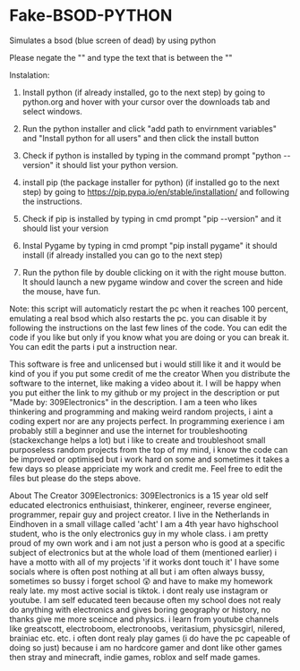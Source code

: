 # Fake-BSOD-PYTHON
Simulates a bsod (blue screen of dead) by using python


Please negate the "" and type the text that is between the ""

 Instalation:
1. Install python (if already installed, go to the next step) by going to python.org and hover with your cursor over the downloads tab and select windows.
2. Run the python installer and click "add path to envirnment variables" and "Install python for all users" and then click the install button
3. Check if python is installed by typing in the command prompt "python --version" it should list your python version.
4. install pip (the package installer for python) (if installed go to the next step) by going to https://pip.pypa.io/en/stable/installation/ and following the instructions.

5. Check if pip is installed by typing in cmd prompt "pip --version" and it should list your version
6. Instal Pygame by typing in cmd prompt "pip install pygame" it should install (if already installed you can go to the next step)
7. Run the python file by double clicking on it with the right mouse button. It should launch a new pygame window and cover the screen and hide the mouse, have fun.

Note: this script will automaticly restart the pc when it reaches 100 percent, emulating a real bsod which also restarts the pc. you can disable it by following the instructions on the last few lines of the code.
You can edit the code if you like but only if you know what you are doing or you can break it. You can edit the parts i put a instruction near.



This software is free and unlicensed but i would still like it and it would be kind of you if you put some credit of me the creator When you distribute the software to the internet, like making a video about it. I will be happy when you put either the link to my github or my project in the description or put "Made by: 309Electronics" in the description. I am a teen who likes thinkering and programming and making weird random projects, i aint a coding expert nor are any projects perfect. In programming exerience i am probably still a beginner and use the internet for troubleshooting (stackexchange helps a lot) but i like to create and troubleshoot small purposeless random projects from the top of my mind, i know the code can be improved or optimised but i work hard on some and sometimes it takes a few days so please appriciate my work and credit me. Feel free to edit the files but please do the steps above.

About The Creator 309Electronics: 309Electronics is a 15 year old self educated electronics enthuisiast, thinkerer, engineer, reverse engineer, programmer, repair guy and project creator. I live in the Netherlands in Eindhoven in a small village called 'acht' I am a 4th year havo highschool student, who is the only electronics guy in my whole class. i am pretty proud of my own work and i am not just a person who is good at a specific subject of electronics but at the whole load of them (mentioned earlier) i have a motto with all of my projects 'if it works dont touch it' I have some socials where is often post nothing at all but i am often always bussy, sometimes so bussy i forget school 😲 and have to make my homework realy late. my most active social is tiktok. i dont realy use instagram or youtube. I am self educated teen because often my school does not realy do anything with electronics and gives boring geography or history, no thanks give me more sceince and physics. i learn from youtube channels like greatscott, electroboom, electronoobs, veritasium, physicsgirl, nilered, brainiac etc. etc. i often dont realy play games (i do have the pc capeable of doing so just) because i am no hardcore gamer and dont like other games then stray and minecraft, indie games, roblox and self made games.
